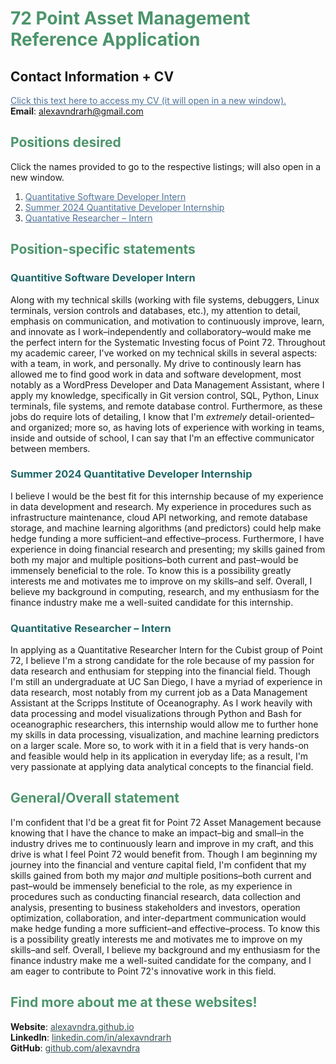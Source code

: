 # <span style="color:#4c956c">72 Point Asset Management Reference Application</span>
## Contact Information + CV
<a href="https://alexavndra.github.io/72-point-statements/Alexandra-Hernandez-CV.pdf" target="_blank" style="color:#507399"><ins>Click this text here to access my CV (it will open in a new window).</ins></a> <br/>
**Email**: [alexavndrarh@gmail.com]("mailto:alexavndrarh@gmail.com")

## <span style="color:#4c956c">Positions desired</span>
Click the names provided to go to the respective listings; will also open in a new window.
1. <a href="https://careers.point72.com/CSJobDetail?jobName=quantitative-software-developer-intern&jobCode=CSS-0011537&retURL=/CSCareerSearch" target="_blank" style="color:#507399">Quantitative Software Developer Intern</a>
2. <a href="https://careers.point72.com/CSJobDetail?jobName=summer-2024-quantitative-developer-internship&jobCode=CSS-0010069&retURL=/CSCareerSearch" target="_blank" style="color:#507399">Summer 2024 Quantitative Developer Internship</a>
3. <a href="https://careers.point72.com/CSJobDetail?jobName=quantitative-researcher-intern&jobCode=CSS-0000570&retURL=/CSCareerSearch" target="_blank" style="color:#507399">Quantative Researcher – Intern</a>

## <span style="color:#4c956c">Position-specific statements</span>
### <span style="color:#216869">Quantitive Software Developer Intern</span>
Along with my technical skills (working with file systems, debuggers, Linux terminals, version controls and databases, etc.), my attention to detail, emphasis on communication, and motivation to continuously improve, learn, and innovate as I work–independently and collaboratory–would make me the perfect intern for the Systematic Investing focus of Point 72. Throughout my academic career, I've worked on my technical skills in several aspects: with a team, in work, and personally. My drive to continously learn has allowed me to find good work in data and software development, most notably as a WordPress Developer and Data Management Assistant, where I apply my knowledge, specifically in Git version control, SQL, Python, Linux terminals, file systems, and remote database control. Furthermore, as these jobs do require lots of detailing, I know that I'm *extremely* detail-oriented–and organized; more so, as having lots of experience with working in teams, inside and outside of school, I can say that I'm an effective communicator between members.

### <span style="color:#216869">Summer 2024 Quantitative Developer Internship</span>
I believe I would be the best fit for this internship because of my experience in data development and research. My experience in procedures such as infrastructure maintenance, cloud API networking, and remote database storage, and machine learning algorithms (and predictors) could help make hedge funding a more sufficient–and effective–process. Furthermore, I have experience in doing financial research and presenting; my skills gained from both my major and multiple positions–both current and past–would be immensely beneficial to the role. To know this is a possibility greatly interests me and motivates me to improve on my skills–and self. Overall, I believe my background in computing, research, and my enthusiasm for the finance industry make me a well-suited candidate for this internship.

### <span style="color:#216869">Quantitative Researcher – Intern</span>
In applying as a Quantitative Researcher Intern for the Cubist group of Point 72, I believe I'm a strong candidate for the role because of my passion for data research and enthusiam for stepping into the financial field. Though I'm still an undergraduate at UC San Diego, I have a myriad of experience in data research, most notably from my current job as a Data Management Assistant at the Scripps Institute of Oceanography. As I work heavily with data processing and model visualizations through Python and Bash for oceanographic researchers, this internship would allow me to further hone my skills in data processing, visualization, and machine learning predictors on a larger scale. More so, to work with it in a field that is very hands-on and feasible would help in its application in everyday life; as a result, I'm very passionate at applying data analytical concepts to the financial field. 

## <span style="color:#4c956c">General/Overall statement</span>
I'm confident that I'd be a great fit for Point 72 Asset Management because knowing that I have the chance to make an impact–big and small–in the industry drives me to continuously learn and improve in my craft, and this drive is what I feel Point 72 would benefit from. Though I am beginning my journey into the financial and venture capital field, I'm confident that my skills gained from both my major *and* multiple positions–both current and past–would be immensely beneficial to the role, as my experience in procedures such as conducting financial research, data collection and analysis, presenting to business stakeholders and investors, operation optimization, collaboration, and inter-department communication would make hedge funding a more sufficient–and effective–process. To know this is a possibility greatly interests me and motivates me to improve on my skills–and self. Overall, I believe my background and my enthusiasm for the finance industry make me a well-suited candidate for the company, and I am eager to contribute to Point 72's innovative work in this field.

## <span style="color:#4c956c">Find more about me at these websites!</span>
**Website**: <a href="https://alexavndra.github.io" target="_blank" style="color:#354f52">alexavndra.github.io</a><br/>
**LinkedIn**: <a href="https://linkedin.com/in/alexavndrarh" target="_blank" style="color:#354f52">linkedin.com/in/alexavndrarh</a><br/>
**GitHub**: <a href="https://github.com/alexavndra" target="_blank" style="color:#354f52">github.com/alexavndra</a><br/>